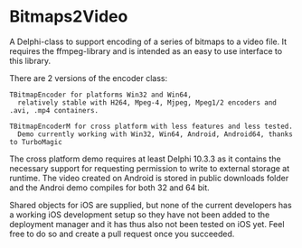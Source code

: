 # Bitmaps2Video
A Delphi-class to support encoding of a series of bitmaps to a video file. It requires the ffmpeg-library and is intended as an easy to use interface to this library.

There are 2 versions of the encoder class:

    TBitmapEncoder for platforms Win32 and Win64,
      relatively stable with H264, Mpeg-4, Mjpeg, Mpeg1/2 encoders and .avi, .mp4 containers.
 
    TBitmapEncoderM for cross platform with less features and less tested.
      Demo currently working with Win32, Win64, Android, Android64, thanks to TurboMagic

The cross platform demo requires at least Delphi 10.3.3 as it contains the necessary support for requesting permission to write to external storage at runtime.
The video created on Android is stored in public downloads folder and the Androi demo compiles for both 32 and 64 bit.

Shared objects for iOS are supplied, but none of the current developers has a working iOS development setup so they have not been added to the deployment 
manager and it has thus also not been tested on iOS yet. Feel free to do so and create a pull request once you succeeded.
